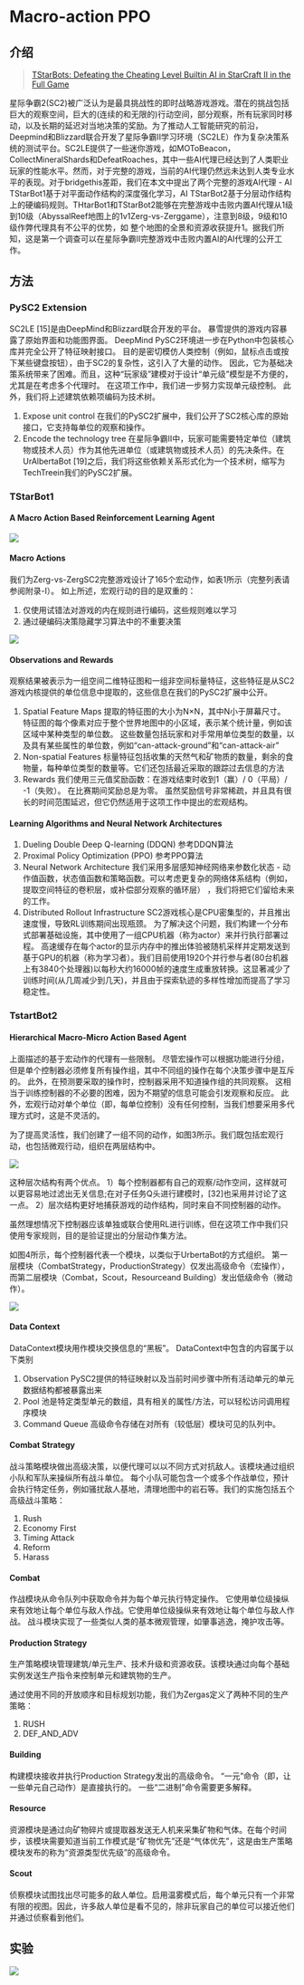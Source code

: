 # Macro-action PPO

## 介绍

> [TStarBots: Defeating the Cheating Level Builtin AI in StarCraft II in the Full Game](https://arxiv.org/pdf/1809.07193)

星际争霸2\(SC2\)被广泛认为是最具挑战性的即时战略游戏游戏。潜在的挑战包括巨大的观察空间，巨大的\(连续的和无限的\)行动空间，部分观察，所有玩家同时移动，以及长期的延迟对当地决策的奖励。为了推动人工智能研究的前沿，Deepmind和Blizzard联合开发了星际争霸II学习环境（SC2LE）作为复杂决策系统的测试平台。SC2LE提供了一些迷你游戏，如MOToBeacon，CollectMineralShards和DefeatRoaches，其中一些AI代理已经达到了人类职业玩家的性能水平。然而，对于完整的游戏，当前的AI代理仍然远未达到人类专业水平的表现。对于bridgethis差距，我们在本文中提出了两个完整的游戏AI代理 - AI TStarBot1基于对平面动作结构的深度强化学习，AI TStarBot2基于分层动作结构上的硬编码规则。THtarBot1和TStarBot2能够在完整游戏中击败内置AI代理从1级到10级（AbyssalReef地图上的1v1Zerg-vs-Zerggame），注意到8级，9级和10级作弊代理具有不公平的优势，如 整个地图的全景和资源收获提升1。据我们所知，这是第一个调查可以在星际争霸II完整游戏中击败内置AI的AI代理的公开工作。

## 方法

### PySC2 Extension

SC2LE \[15\]是由DeepMind和Blizzard联合开发的平台。 暴雪提供的游戏内容暴露了原始界面和功能图界面。 DeepMind PySC2环境进一步在Python中包装核心库并完全公开了特征映射接口。 目的是密切模仿人类控制（例如，鼠标点击或按下某些键盘按钮），由于SC2的复杂性，这引入了大量的动作。 因此，它为基础决策系统带来了困难。而且，这种“玩家级”建模对于设计“单元级”模型是不方便的，尤其是在考虑多个代理时。 在这项工作中，我们进一步努力实现单元级控制。 此外，我们将上述建筑依赖项编码为技术树。

1. Expose unit control 在我们的PySC2扩展中，我们公开了SC2核心库的原始接口，它支持每单位的观察和操作。
2. Encode the technology tree 在星际争霸II中，玩家可能需要特定单位（建筑物或技术人员）作为其他先进单位（或建筑物或技术人员）的先决条件。在UrAlbertaBot \[19\]之后，我们将这些依赖关系形式化为一个技术树，缩写为TechTreein我们的PySC2扩展。

### TStarBot1

#### A Macro Action Based Reinforcement Learning Agent

![](../../.gitbook/assets/image%20%2811%29.png)

#### Macro Actions

我们为Zerg-vs-ZergSC2完整游戏设计了165个宏动作，如表1所示（完整列表请参阅附录-I）。 如上所述，宏观行动的目的是双重的：

1. 仅使用试错法对游戏的内在规则进行编码，这些规则难以学习
2. 通过硬编码决策隐藏学习算法中的不重要决策

![](../../.gitbook/assets/image%20%2814%29.png)

#### Observations and Rewards

观察结果被表示为一组空间二维特征图和一组非空间标量特征，这些特征是从SC2 游戏内核提供的单位信息中提取的，这些信息在我们的PySC2扩展中公开。

1. Spatial Feature Maps 提取的特征图的大小为N×N，其中N小于屏幕尺寸。 特征图的每个像素对应于整个世界地图中的小区域，表示某个统计量，例如该区域中某种类型的单位数。 这些数量包括玩家和对手常用单位类型的数量，以及具有某些属性的单位数，例如“can-attack-ground”和“can-attack-air”
2. Non-spatial Features 标量特征包括收集的天然气和矿物质的数量，剩余的食物量，每种单位类型的数量等。它们还包括最近采取的跟踪过去信息的方法
3. Rewards 我们使用三元值奖励函数：在游戏结束时收到1（赢）/ 0（平局）/ -1（失败）。 在比赛期间奖励总是为零。 虽然奖励信号非常稀疏，并且具有很长的时间范围延迟，但它仍然适用于这项工作中提出的宏观结构。

#### Learning Algorithms and Neural Network Architectures

1. Dueling Double Deep Q-learning \(DDQN\) 参考DDQN算法
2. Proximal Policy Optimization \(PPO\) 参考PPO算法
3. Neural Network Architecture 我们采用多层感知神经网络来参数化状态 - 动作值函数，状态值函数和策略函数。可以考虑更复杂的网络体系结构（例如，提取空间特征的卷积层，或补偿部分观察的循环层） ，我们将把它们留给未来的工作。
4. Distributed Rollout Infrastructure SC2游戏核心是CPU密集型的，并且推出速度慢，导致RL训练期间出现瓶颈。 为了解决这个问题，我们构建一个分布式部署基础设施，其中使用了一组CPU机器（称为actor）来并行执行部署过程。 高速缓存在每个actor的显示内存中的推出体验被随机采样并定期发送到基于GPU的机器（称为学习者）。我们目前使用1920个并行参与者\(80台机器上有3840个处理器\)以每秒大约16000帧的速度生成重放转换。这显著减少了训练时间\(从几周减少到几天\)，并且由于探索轨迹的多样性增加而提高了学习稳定性。

### TstartBot2

#### Hierarchical Macro-Micro Action Based Agent

上面描述的基于宏动作的代理有一些限制。 尽管宏操作可以根据功能进行分组，但是单个控制器必须修复所有操作组，其中不同组的操作在每个决策步骤中是互斥的。 此外，在预测要采取的操作时，控制器采用不知道操作组的共同观察。 这相当于训练控制器的不必要的困难，因为不期望的信息可能会引发观察和反应。 此外，宏观行动对单个单位（即，每单位控制）没有任何控制，当我们想要采用多代理方式时，这是不灵活的。

为了提高灵活性，我们创建了一组不同的动作，如图3所示。我们既包括宏观行动，也包括微观行动，组织在两层结构中。

![](../../.gitbook/assets/image%20%28143%29.png)

这种层次结构有两个优点。 1）每个控制器都有自己的观察/动作空间，这样就可以更容易地过滤出无关信息;在对子任务Q头进行建模时，\[32\]也采用并讨论了这一点。 2）层次结构更好地捕获游戏的动作结构，同时来自不同控制器的动作。

虽然理想情况下控制器应该单独或联合使用RL进行训练，但在这项工作中我们只使用专家规则，目的是验证提出的分层动作集方法。

如图4所示，每个控制器代表一个模块，以类似于UrbertaBot的方式组织。 第一层模块（CombatStrategy，ProductionStrategy）仅发出高级命令（宏操作），而第二层模块（Combat，Scout，Resourceand Building）发出低级命令（微动作）。

![](../../.gitbook/assets/image%20%2812%29.png)

#### Data Context

DataContext模块用作模块交换信息的“黑板”。 DataContext中包含的内容属于以下类别

1. Observation PySC2提供的特征映射以及当前时间步骤中所有活动单元的单元数据结构都被暴露出来
2. Pool 池是特定类型单元的数组，具有相关的属性/方法，可以轻松访问调用程序模块
3. Command Queue 高级命令存储在对所有（较低层）模块可见的队列中。

#### Combat Strategy

战斗策略模块做出高级决策，以便代理可以以不同方式对抗敌人。该模块通过组织小队和军队来操纵所有战斗单位。 每个小队可能包含一个或多个作战单位，预计会执行特定任务，例如骚扰敌人基地，清理地图中的岩石等。我们的实施包括五个高级战斗策略：

1. Rush
2. Economy First
3. Timing Attack
4. Reform
5. Harass

#### Combat

作战模块从命令队列中获取命令并为每个单元执行特定操作。 它使用单位级操纵来有效地让每个单位与敌人作战。它使用单位级操纵来有效地让每个单位与敌人作战。 战斗模块实现了一些类似人类的基本微观管理，如肇事逃逸，掩护攻击等。

#### Production Strategy

生产策略模块管理建筑/单元生产、技术升级和资源收获。该模块通过向每个基础实例发送生产指令来控制单元和建筑物的生产。

通过使用不同的开放顺序和目标规划功能，我们为Zergas定义了两种不同的生产策略：

1. RUSH
2. DEF\_AND\_ADV

#### Building

构建模块接收并执行Production Strategy发出的高级命令。 “一元”命令（即，让一些单元自己动作）是直接执行的。 一些“二进制”命令需要更多解释。

#### Resource

资源模块是通过向矿物碎片或提取器发送无人机来采集矿物和气体。在每个时间步，该模块需要知道当前工作模式是“矿物优先”还是“气体优先”，这是由生产策略模块发布的称为“资源类型优先级”的高级命令。

#### Scout

侦察模块试图找出尽可能多的敌人单位。启用温雾模式后，每个单元只有一个非常有限的视图。因此，许多敌人单位是看不见的，除非玩家自己的单位可以接近他们并通过侦察看到他们。

## 实验

![](../../.gitbook/assets/image%20%2836%29.png)











